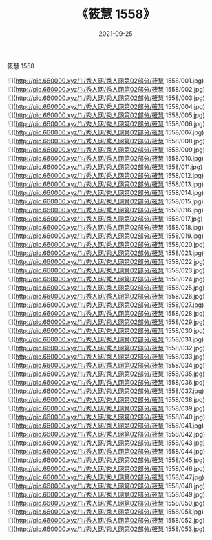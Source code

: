 ﻿---
layout: post
title:  《筱慧 1558》
date:   2021-09-25
img: http://pic.660000.xyz/1:/秀人网/秀人网第02部分/筱慧 1558/000.jpg
categories: [美女, 清纯, 唯美]
---

筱慧 1558

  ![](http://pic.660000.xyz/1:/秀人网/秀人网第02部分/筱慧 1558/001.jpg) <br> ![](http://pic.660000.xyz/1:/秀人网/秀人网第02部分/筱慧 1558/002.jpg) <br> ![](http://pic.660000.xyz/1:/秀人网/秀人网第02部分/筱慧 1558/003.jpg) <br> ![](http://pic.660000.xyz/1:/秀人网/秀人网第02部分/筱慧 1558/004.jpg) <br> ![](http://pic.660000.xyz/1:/秀人网/秀人网第02部分/筱慧 1558/005.jpg) <br> ![](http://pic.660000.xyz/1:/秀人网/秀人网第02部分/筱慧 1558/006.jpg) <br> ![](http://pic.660000.xyz/1:/秀人网/秀人网第02部分/筱慧 1558/007.jpg) <br> ![](http://pic.660000.xyz/1:/秀人网/秀人网第02部分/筱慧 1558/008.jpg) <br> ![](http://pic.660000.xyz/1:/秀人网/秀人网第02部分/筱慧 1558/009.jpg) <br> ![](http://pic.660000.xyz/1:/秀人网/秀人网第02部分/筱慧 1558/010.jpg) <br> ![](http://pic.660000.xyz/1:/秀人网/秀人网第02部分/筱慧 1558/011.jpg) <br> ![](http://pic.660000.xyz/1:/秀人网/秀人网第02部分/筱慧 1558/012.jpg) <br> ![](http://pic.660000.xyz/1:/秀人网/秀人网第02部分/筱慧 1558/013.jpg) <br> ![](http://pic.660000.xyz/1:/秀人网/秀人网第02部分/筱慧 1558/014.jpg) <br> ![](http://pic.660000.xyz/1:/秀人网/秀人网第02部分/筱慧 1558/015.jpg) <br> ![](http://pic.660000.xyz/1:/秀人网/秀人网第02部分/筱慧 1558/016.jpg) <br> ![](http://pic.660000.xyz/1:/秀人网/秀人网第02部分/筱慧 1558/017.jpg) <br> ![](http://pic.660000.xyz/1:/秀人网/秀人网第02部分/筱慧 1558/018.jpg) <br> ![](http://pic.660000.xyz/1:/秀人网/秀人网第02部分/筱慧 1558/019.jpg) <br> ![](http://pic.660000.xyz/1:/秀人网/秀人网第02部分/筱慧 1558/020.jpg) <br> ![](http://pic.660000.xyz/1:/秀人网/秀人网第02部分/筱慧 1558/021.jpg) <br> ![](http://pic.660000.xyz/1:/秀人网/秀人网第02部分/筱慧 1558/022.jpg) <br> ![](http://pic.660000.xyz/1:/秀人网/秀人网第02部分/筱慧 1558/023.jpg) <br> ![](http://pic.660000.xyz/1:/秀人网/秀人网第02部分/筱慧 1558/024.jpg) <br> ![](http://pic.660000.xyz/1:/秀人网/秀人网第02部分/筱慧 1558/025.jpg) <br> ![](http://pic.660000.xyz/1:/秀人网/秀人网第02部分/筱慧 1558/026.jpg) <br> ![](http://pic.660000.xyz/1:/秀人网/秀人网第02部分/筱慧 1558/027.jpg) <br> ![](http://pic.660000.xyz/1:/秀人网/秀人网第02部分/筱慧 1558/028.jpg) <br> ![](http://pic.660000.xyz/1:/秀人网/秀人网第02部分/筱慧 1558/029.jpg) <br> ![](http://pic.660000.xyz/1:/秀人网/秀人网第02部分/筱慧 1558/030.jpg) <br> ![](http://pic.660000.xyz/1:/秀人网/秀人网第02部分/筱慧 1558/031.jpg) <br> ![](http://pic.660000.xyz/1:/秀人网/秀人网第02部分/筱慧 1558/032.jpg) <br> ![](http://pic.660000.xyz/1:/秀人网/秀人网第02部分/筱慧 1558/033.jpg) <br> ![](http://pic.660000.xyz/1:/秀人网/秀人网第02部分/筱慧 1558/034.jpg) <br> ![](http://pic.660000.xyz/1:/秀人网/秀人网第02部分/筱慧 1558/035.jpg) <br> ![](http://pic.660000.xyz/1:/秀人网/秀人网第02部分/筱慧 1558/036.jpg) <br> ![](http://pic.660000.xyz/1:/秀人网/秀人网第02部分/筱慧 1558/037.jpg) <br> ![](http://pic.660000.xyz/1:/秀人网/秀人网第02部分/筱慧 1558/038.jpg) <br> ![](http://pic.660000.xyz/1:/秀人网/秀人网第02部分/筱慧 1558/039.jpg) <br> ![](http://pic.660000.xyz/1:/秀人网/秀人网第02部分/筱慧 1558/040.jpg) <br> ![](http://pic.660000.xyz/1:/秀人网/秀人网第02部分/筱慧 1558/041.jpg) <br> ![](http://pic.660000.xyz/1:/秀人网/秀人网第02部分/筱慧 1558/042.jpg) <br> ![](http://pic.660000.xyz/1:/秀人网/秀人网第02部分/筱慧 1558/043.jpg) <br> ![](http://pic.660000.xyz/1:/秀人网/秀人网第02部分/筱慧 1558/044.jpg) <br> ![](http://pic.660000.xyz/1:/秀人网/秀人网第02部分/筱慧 1558/045.jpg) <br> ![](http://pic.660000.xyz/1:/秀人网/秀人网第02部分/筱慧 1558/046.jpg) <br> ![](http://pic.660000.xyz/1:/秀人网/秀人网第02部分/筱慧 1558/047.jpg) <br> ![](http://pic.660000.xyz/1:/秀人网/秀人网第02部分/筱慧 1558/048.jpg) <br> ![](http://pic.660000.xyz/1:/秀人网/秀人网第02部分/筱慧 1558/049.jpg) <br> ![](http://pic.660000.xyz/1:/秀人网/秀人网第02部分/筱慧 1558/050.jpg) <br> ![](http://pic.660000.xyz/1:/秀人网/秀人网第02部分/筱慧 1558/051.jpg) <br> ![](http://pic.660000.xyz/1:/秀人网/秀人网第02部分/筱慧 1558/052.jpg) <br> ![](http://pic.660000.xyz/1:/秀人网/秀人网第02部分/筱慧 1558/053.jpg) <br>